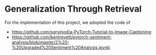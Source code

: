 # Generalization Through Retrieval

For the implementation of this project, we adopted the code of 
- https://github.com/sgrvinod/a-PyTorch-Tutorial-to-Image-Captioning
- https://github.com/bentrevett/pytorch-sentiment-analysis/blob/master/2%20-%20Upgraded%20Sentiment%20Analysis.ipynb
